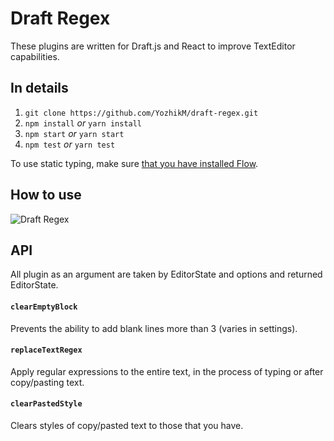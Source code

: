 
# Draft Regex

These plugins are written for Draft.js and React to improve TextEditor capabilities.

## In details

1. `git clone https://github.com/YozhikM/draft-regex.git`
2. `npm install` *or* `yarn install`
3. `npm start` *or* `yarn start`
4. `npm test` *or* `yarn test`

To use static typing, make sure [that you have installed Flow](https://flow.org/en/docs/install).

## How to use

![Draft Regex](https://imgur.com/a/MC8BS)

## API

All plugin as an argument are taken by EditorState and options and returned EditorState.

#### `clearEmptyBlock`
Prevents the ability to add blank lines more than 3 (varies in settings).

#### `replaceTextRegex`
Apply regular expressions to the entire text, in the process of typing or after copy/pasting text.

#### `clearPastedStyle`
Clears styles of copy/pasted text to those that you have.
